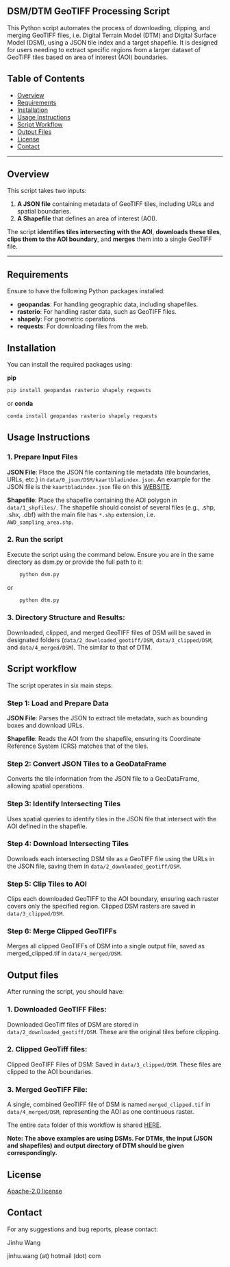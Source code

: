 ## DSM/DTM GeoTIFF Processing Script

This Python script automates the process of downloading, clipping, and merging GeoTIFF files, i.e. Digital Terrain Model (DTM) and Digital Surface Model (DSM), using a JSON tile index and a target shapefile. It is designed for users needing to extract specific regions from a larger dataset of GeoTIFF tiles based on area of interest (AOI) boundaries.

## Table of Contents

- [Overview](#overview)
- [Requirements](#requirements)
- [Installation](#installation)
- [Usage Instructions](#usage-instructions)
- [Script Workflow](#script-workflow)
- [Output Files](#output-files)
- [License](#license)
- [Contact](#contact)

---

## Overview

This script takes two inputs:

1. **A JSON file** containing metadata of GeoTIFF tiles, including URLs and spatial boundaries.
2. **A Shapefile** that defines an area of interest (AOI).

The script **identifies tiles intersecting with the AOI**, **downloads these tiles**, **clips them to the AOI boundary**, and **merges** them into a single GeoTIFF file.

---

## Requirements

Ensure to have the following Python packages installed:

- **geopandas**: For handling geographic data, including shapefiles.
- **rasterio**: For handling raster data, such as GeoTIFF files.
- **shapely**: For geometric operations.
- **requests**: For downloading files from the web.

## Installation

You can install the required packages using:

**pip**

```bash
pip install geopandas rasterio shapely requests
```

or **conda**

```bash
conda install geopandas rasterio shapely requests
```

## Usage Instructions

### 1. Prepare Input Files

**JSON File**: Place the JSON file containing tile metadata (tile boundaries, URLs, etc.) in `data/0_json/DSM/kaartbladindex.json`. An example for the JSON file is the `kaartbladindex.json` file on this [WEBSITE](https://service.pdok.nl/rws/ahn/atom/dsm_05m.xml).

**Shapefile**: Place the shapefile containing the AOI polygon in `data/1_shpfiles/`. The shapefile should consist of several files (e.g., .shp, .shx, .dbf) with the main file has `*.shp` extension, i.e. `AWD_sampling_area.shp`.

### 2. Run the script

Execute the script using the command below. Ensure you are in the same directory as dsm.py or provide the full path to it:

```bash
    python dsm.py
```

or

```bash
    python dtm.py
```

### 3. Directory Structure and Results:

Downloaded, clipped, and merged GeoTIFF files of DSM will be saved in designated folders (`data/2_downloaded_geotiff/DSM`, `data/3_clipped/DSM`, and `data/4_merged/DSM`). The similar to that of DTM.

## Script workflow

The script operates in six main steps:

### Step 1: Load and Prepare Data

**JSON File**: Parses the JSON to extract tile metadata, such as bounding boxes and download URLs.

**Shapefile**: Reads the AOI from the shapefile, ensuring its Coordinate Reference System (CRS) matches that of the tiles.

### Step 2: Convert JSON Tiles to a GeoDataFrame

Converts the tile information from the JSON file to a GeoDataFrame, allowing spatial operations.

### Step 3: Identify Intersecting Tiles

Uses spatial queries to identify tiles in the JSON file that intersect with the AOI defined in the shapefile.

### Step 4: Download Intersecting Tiles

Downloads each intersecting DSM tile as a GeoTIFF file using the URLs in the JSON file, saving them in `data/2_downloaded_geotiff/DSM`. 

### Step 5: Clip Tiles to AOI

Clips each downloaded GeoTIFF to the AOI boundary, ensuring each raster covers only the specified region.
Clipped DSM rasters are saved in `data/3_clipped/DSM`.

### Step 6: Merge Clipped GeoTIFFs

Merges all clipped GeoTIFFs of DSM into a single output file, saved as merged_clipped.tif in `data/4_merged/DSM`.

## Output files

After running the script, you should have:

### 1. Downloaded GeoTIFF Files:

Downloaded GeoTiff files of DSM are stored in `data/2_downloaded_geotiff/DSM`. These are the original tiles before clipping.

### 2. Clipped GeoTiff files:

Clipped GeoTIFF Files of DSM: Saved in `data/3_clipped/DSM`. These files are clipped to the AOI boundaries.

### 3. Merged GeoTIFF File:

A single, combined GeoTIFF file of DSM is named `merged_clipped.tif` in `data/4_merged/DSM`, representing the AOI as one continuous raster.

The entire `data` folder of this workflow is shared [HERE](https://surfdrive.surf.nl/files/index.php/s/KWOSUgGYteT6nHO).

**Note: The above examples are using DSMs. For DTMs, the input (JSON and shapefiles) and output directory of DTM should be given correspondingly.**


## License

[Apache-2.0 license](https://www.apache.org/licenses/LICENSE-2.0)

## Contact

For any suggestions and bug reports, please contact:

Jinhu Wang

jinhu.wang (at) hotmail (dot) com
